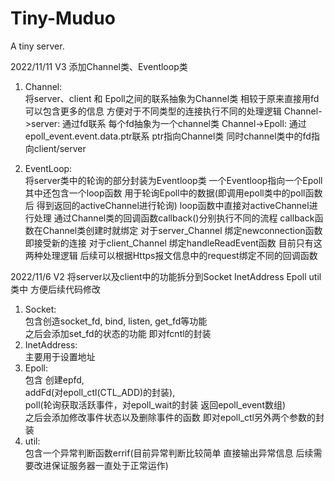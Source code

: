 # Tiny-Muduo
A tiny server.


2022/11/11 V3
添加Channel类、Eventloop类
1. Channel:<br>
    将server、client 和 Epoll之间的联系抽象为Channel类 相较于原来直接用fd可以包含更多的信息 方便对于不同类型的连接执行不同的处理逻辑
    Channel->server: 通过fd联系 每个fd抽象为一个channel类
    Channel->Epoll: 通过epoll_event.event.data.ptr联系 ptr指向Channel类 同时channel类中的fd指向client/server

2. EventLoop:<br>
    将server类中的轮询的部分封装为Eventloop类 一个Eventloop指向一个Epoll
    其中还包含一个loop函数 用于轮询Epoll中的数据(即调用epoll类中的poll函数后 得到返回的activeChannel进行轮询)
    loop函数中直接对activeChannel进行处理 通过Channel类的回调函数callback()分别执行不同的流程
    callback函数在Channel类创建时就绑定 对于server_Channel 绑定newconnection函数 即接受新的连接 
    对于client_Channel 绑定handleReadEvent函数 目前只有这两种处理逻辑 后续可以根据Https报文信息中的request绑定不同的回调函数



2022/11/6 V2
将server以及client中的功能拆分到Socket InetAddress Epoll util类中 方便后续代码修改
1. Socket:<br>
    包含创造socket_fd, bind, listen, get_fd等功能  
    之后会添加set_fd的状态的功能 即对fcntl的封装  
2. InetAddress:<br>
    主要用于设置地址  
3. Epoll:<br>
    包含
    创建epfd,   
    addFd(对epoll_ctl(CTL_ADD)的封装),   
    poll(轮询获取活跃事件，对epoll_wait的封装 返回epoll_event数组)  
    之后会添加修改事件状态以及删除事件的函数 即对epoll_ctl另外两个参数的封装  
4. util:<br>
    包含一个异常判断函数errif(目前异常判断比较简单 直接输出异常信息 后续需要改进保证服务器一直处于正常运作)  


